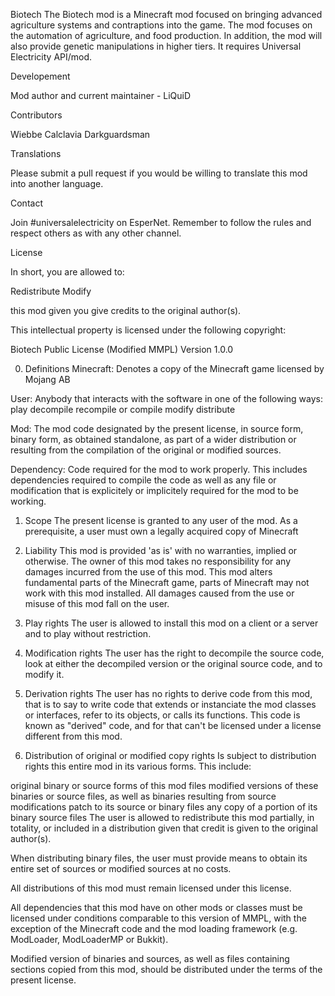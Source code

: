 Biotech
The Biotech mod is a Minecraft mod focused on bringing advanced agriculture systems and contraptions into the game. The mod focuses on the automation of agriculture, and food production. In addition, the mod will also provide genetic manipulations in higher tiers. It requires Universal Electricity API/mod.

Developement

Mod author and current maintainer - LiQuiD

Contributors

Wiebbe
Calclavia
Darkguardsman

Translations

Please submit a pull request if you would be willing to translate this mod into another language.

Contact

Join #universalelectricity on EsperNet. Remember to follow the rules and respect others as with any other channel.

License

In short, you are allowed to:

Redistribute
Modify

this mod given you give credits to the original author(s).

This intellectual property is licensed under the following copyright:

Biotech Public License (Modified MMPL)
Version 1.0.0

0. Definitions
Minecraft: Denotes a copy of the Minecraft game licensed by Mojang AB

User: Anybody that interacts with the software in one of the following ways:
play
decompile
recompile or compile
modify
distribute

Mod: The mod code designated by the present license, in source form, binary form, as obtained standalone, as part of a wider distribution or resulting from the compilation of the original or modified sources.

Dependency: Code required for the mod to work properly. This includes dependencies required to compile the code as well as any file or modification that is explicitely or implicitely required for the mod to be working.

1. Scope
The present license is granted to any user of the mod. As a prerequisite, a user must own a legally acquired copy of Minecraft

2. Liability
This mod is provided 'as is' with no warranties, implied or otherwise. The owner of this mod takes no responsibility for any damages incurred from the use of this mod. This mod alters fundamental parts of the Minecraft game, parts of Minecraft may not work with this mod installed. All damages caused from the use or misuse of this mod fall on the user.

3. Play rights
The user is allowed to install this mod on a client or a server and to play without restriction.

4. Modification rights
The user has the right to decompile the source code, look at either the decompiled version or the original source code, and to modify it.

5. Derivation rights
The user has no rights to derive code from this mod, that is to say to write code that extends or instanciate the mod classes or interfaces, refer to its objects, or calls its functions. This code is known as "derived" code, and for that can't be licensed under a license different from this mod.

6. Distribution of original or modified copy rights
Is subject to distribution rights this entire mod in its various forms. This include:

original binary or source forms of this mod files
modified versions of these binaries or source files, as well as binaries resulting from source modifications
patch to its source or binary files
any copy of a portion of its binary source files
The user is allowed to redistribute this mod partially, in totality, or included in a distribution given that credit is given to the original author(s).

When distributing binary files, the user must provide means to obtain its entire set of sources or modified sources at no costs.

All distributions of this mod must remain licensed under this license.

All dependencies that this mod have on other mods or classes must be licensed under conditions comparable to this version of MMPL, with the exception of the Minecraft code and the mod loading framework (e.g. ModLoader, ModLoaderMP or Bukkit).

Modified version of binaries and sources, as well as files containing sections copied from this mod, should be distributed under the terms of the present license.